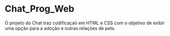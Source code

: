 # Chat_Prog_Web
O projeto do Chat traz codificaçaõ em HTML e CSS com o objetivo de exibir uma opção para a adoção e outras relações de pets.
